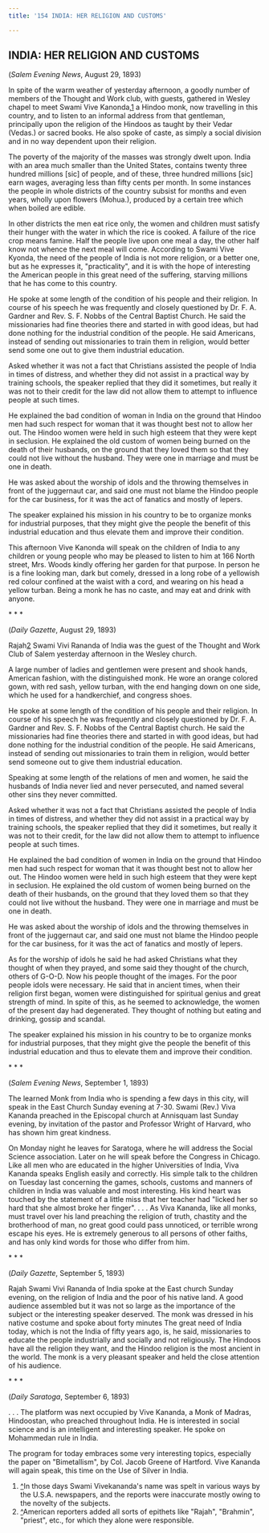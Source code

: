 ```yaml
---
title: '154 INDIA: HER RELIGION AND CUSTOMS'

---
```

  

## INDIA: HER RELIGION AND CUSTOMS

(*Salem Evening News*, August 29, 1893)

In spite of the warm weather of yesterday afternoon, a goodly number of
members of the Thought and Work club, with guests, gathered in Wesley
chapel to meet Swami Vive Kanonda,[1](#fn1) a Hindoo monk, now
travelling in this country, and to listen to an informal address from
that gentleman, principally upon the religion of the Hindoos as taught
by their Vedar (Vedas.) or sacred books. He also spoke of caste, as
simply a social division and in no way dependent upon their religion.

The poverty of the majority of the masses was strongly dwelt upon. India
with an area much smaller than the United States, contains twenty three
hundred millions \[sic\] of people, and of these, three hundred millions
\[sic\] earn wages, averaging less than fifty cents per month. In some
instances the people in whole districts of the country subsist for
months and even years, wholly upon flowers (Mohua.), produced by a
certain tree which when boiled are edible.

In other districts the men eat rice only, the women and children must
satisfy their hunger with the water in which the rice is cooked. A
failure of the rice crop means famine. Half the people live upon one
meal a day, the other half know not whence the next meal will come.
According to Swami Vive Kyonda, the need of the people of India is not
more religion, or a better one, but as he expresses it, "practicality",
and it is with the hope of interesting the American people in this great
need of the suffering, starving millions that he has come to this
country.

He spoke at some length of the condition of his people and their
religion. In course of his speech he was frequently and closely
questioned by Dr. F. A. Gardner and Rev. S. F. Nobbs of the Central
Baptist Church. He said the missionaries had fine theories there and
started in with good ideas, but had done nothing for the industrial
condition of the people. He said Americans, instead of sending out
missionaries to train them in religion, would better send some one out
to give them industrial education.

Asked whether it was not a fact that Christians assisted the people of
India in times of distress, and whether they did not assist in a
practical way by training schools, the speaker replied that they did it
sometimes, but really it was not to their credit for the law did not
allow them to attempt to influence people at such times.

He explained the bad condition of woman in India on the ground that
Hindoo men had such respect for woman that it was thought best not to
allow her out. The Hindoo women were held in such high esteem that they
were kept in seclusion. He explained the old custom of women being
burned on the death of their husbands, on the ground that they loved
them so that they could not live without the husband. They were one in
marriage and must be one in death.

He was asked about the worship of idols and the throwing themselves in
front of the juggernaut car, and said one must not blame the Hindoo
people for the car business, for it was the act of fanatics and mostly
of lepers.

The speaker explained his mission in his country to be to organize monks
for industrial purposes, that they might give the people the benefit of
this industrial education and thus elevate them and improve their
condition.

This afternoon Vive Kanonda will speak on the children of India to any
children or young people who may be pleased to listen to him at 166
North street, Mrs. Woods kindly offering her garden for that purpose. In
person he is a fine looking man, dark but comely, dressed in a long robe
of a yellowish red colour confined at the waist with a cord, and wearing
on his head a yellow turban. Being a monk he has no caste, and may eat
and drink with anyone.

\*          \*          \*

(*Daily Gazette*, August 29, 1893)

Rajah[2](#fn2) Swami Vivi Rananda of India was the guest of the Thought
and Work Club of Salem yesterday afternoon in the Wesley church.

A large number of ladies and gentlemen were present and shook hands,
American fashion, with the distinguished monk. He wore an orange colored
gown, with red sash, yellow turban, with the end hanging down on one
side, which he used for a handkerchief, and congress shoes.

He spoke at some length of the condition of his people and their
religion. In course of his speech he was frequently and closely
questioned by Dr. F. A. Gardner and Rev. S. F. Nobbs of the Central
Baptist church. He said the missionaries had fine theories there and
started in with good ideas, but had done nothing for the industrial
condition of the people. He said Americans, instead of sending out
missionaries to train them in religion, would better send someone out to
give them industrial education.

Speaking at some length of the relations of men and women, he said the
husbands of India never lied and never persecuted, and named several
other sins they never committed.

Asked whether it was not a fact that Christians assisted the people of
India in times of distress, and whether they did not assist in a
practical way by training schools, the speaker replied that they did it
sometimes, but really it was not to their credit, for the law did not
allow them to attempt to influence people at such times.

He explained the bad condition of women in India on the ground that
Hindoo men had such respect for woman that it was thought best not to
allow her out. The Hindoo women were held in such high esteem that they
were kept in seclusion. He explained the old custom of women being
burned on the death of their husbands, on the ground that they loved
them so that they could not live without the husband. They were one in
marriage and must be one in death.

He was asked about the worship of idols and the throwing themselves in
front of the juggernaut car, and said one must not blame the Hindoo
people for the car business, for it was the act of fanatics and mostly
of lepers.

As for the worship of idols he said he had asked Christians what they
thought of when they prayed, and some said they thought of the church,
others of G-O-D. Now his people thought of the images. For the poor
people idols were necessary. He said that in ancient times, when their
religion first began, women were distinguished for spiritual genius and
great strength of mind. In spite of this, as he seemed to acknowledge,
the women of the present day had degenerated. They thought of nothing
but eating and drinking, gossip and scandal.

The speaker explained his mission in his country to be to organize monks
for industrial purposes, that they might give the people the benefit of
this industrial education and thus to elevate them and improve their
condition.

\*          \*          \*

(*Salem Evening News*, September 1, 1893)

The learned Monk from India who is spending a few days in this city,
will speak in the East Church Sunday evening at 7-30. Swami (Rev.) Viva
Kananda preached in the Episcopal church at Annisquam last Sunday
evening, by invitation of the pastor and Professor Wright of Harvard,
who has shown him great kindness.

On Monday night he leaves for Saratoga, where he will address the Social
Science association. Later on he will speak before the Congress in
Chicago. Like all men who are educated in the higher Universities of
India, Viva Kananda speaks English easily and correctly. His simple talk
to the children on Tuesday last concerning the games, schools, customs
and manners of children in India was valuable and most interesting. His
kind heart was touched by the statement of a little miss that her
teacher had "licked her so hard that she almost broke her finger". . . .
As Viva Kananda, like all monks, must travel over his land preaching the
religion of truth, chastity and the brother­hood of man, no great good
could pass unnoticed, or terrible wrong escape his eyes. He is extremely
generous to all persons of other faiths, and has only kind words for
those who differ from him.

\*          \*          \*

(*Daily Gazette*, September 5, 1893)

Rajah Swami Vivi Rananda of India spoke at the East church Sunday
evening, on the religion of India and the poor of his native land. A
good audience assembled but it was not so large as the importance of the
subject or the interesting speaker deserved. The monk was dressed in his
native costume and spoke about forty minutes The great need of India
today, which is not the India of fifty years ago, is, he said,
missionaries to educate the people industrially and socially and not
religiously. The Hindoos have all the religion they want, and the Hindoo
religion is the most ancient in the world. The monk is a very pleasant
speaker and held the close attention of his audience.

\*          \*          \*

(*Daily Saratoga*, September 6, 1893)

. . . The platform was next occupied by Vive Kananda, a Monk of Madras,
Hindoostan, who preached throughout India. He is interested in social
science and is an intelligent and interesting speaker. He spoke on
Mohammedan rule in India.

The program for today embraces some very interesting topics, especially
the paper on "Bimetallism", by Col. Jacob Greene of Hartford. Vive
Kananda will again speak, this time on the Use of Silver in India.

1.  [^](#txt1)In those days Swami Vivekananda's name was spelt in
    various ways by the U.S.A. newspapers, and the reports were
    inaccurate mostly owing to the novelty of the subjects.
2.  [^](#txt2)American reporters added all sorts of epithets like
    "Rajah", "Brahmin", "priest", etc., for which they alone were
    responsible.
